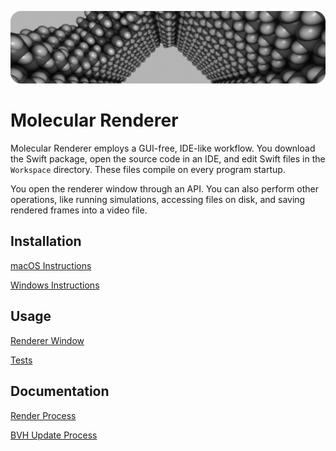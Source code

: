 ![Banner](./Documentation/Banner.png)

# Molecular Renderer

Molecular Renderer employs a GUI-free, IDE-like workflow. You download the Swift package, open the source code in an IDE, and edit Swift files in the `Workspace` directory. These files compile on every program startup.

You open the renderer window through an API. You can also perform other operations, like running simulations, accessing files on disk, and saving rendered frames into a video file.

## Installation

[macOS Instructions](./Documentation/macos-instructions.md)

[Windows Instructions](./Documentation/windows-instructions.md)

## Usage

[Renderer Window](./Documentation/renderer-window.md)

[Tests](./Documentation/Tests/README.md)

## Documentation

[Render Process](./Documentation/render-process.md)

[BVH Update Process](./Documentation/bvh-update-process.md)
